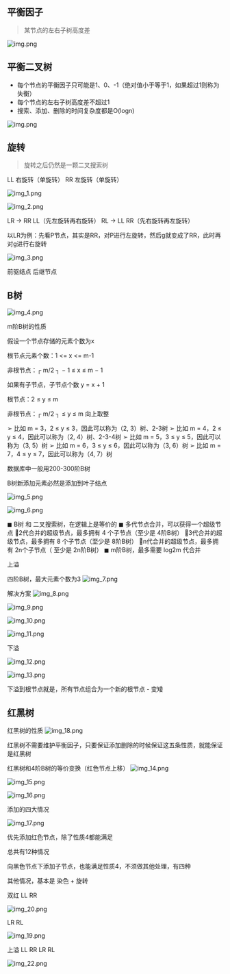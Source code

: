 ## 平衡因子

> 某节点的左右子树高度差

![img.png](../imgs/平衡因子.png)

## 平衡二叉树

* 每个节点的平衡因子只可能是1、0、-1（绝对值小于等于1，如果超过1则称为失衡）
* 每个节点的左右子树高度差不超过1
* 搜索、添加、删除的时间复杂度都是O(logn)

![img.png](img.png)

## 旋转

> 旋转之后仍然是一颗二叉搜索树

LL 右旋转（单旋转） RR 左旋转（单旋转）

![img_1.png](img_1.png)

![img_2.png](img_2.png)

LR -> RR LL（先左旋转再右旋转） RL -> LL RR（先右旋转再左旋转）

以LR为例：先看P节点，其实是RR，对P进行左旋转，然后g就变成了RR，此时再对g进行右旋转

![img_3.png](img_3.png)

前驱结点 后继节点

## B树

![img_4.png](img_4.png)

m阶B树的性质

假设一个节点存储的元素个数为x

根节点元素个数：1 <= x <= m-1

非根节点：┌ m/2 ┐ − 1 ≤ x ≤ m − 1

如果有子节点，子节点个数 y = x + 1

根节点：2 ≤ y ≤ m

非根节点：┌ m/2 ┐ ≤ y ≤ m 向上取整

➢ 比如 m = 3，2 ≤ y ≤ 3，因此可以称为（2, 3）树、2-3树 ➢ 比如 m = 4，2 ≤ y ≤ 4，因此可以称为（2, 4）树、2-3-4树 ➢ 比如 m = 5，3 ≤ y ≤ 5，因此可以称为（3, 5）树 ➢
比如 m = 6，3 ≤ y ≤ 6，因此可以称为（3, 6）树 ➢ 比如 m = 7，4 ≤ y ≤ 7，因此可以称为（4, 7）树

数据库中一般用200-300阶B树

B树新添加元素必然是添加到叶子结点

![img_5.png](img_5.png)

![img_6.png](img_6.png)

◼ B树 和 二叉搜索树，在逻辑上是等价的 ◼ 多代节点合并，可以获得一个超级节点 2代合并的超级节点，最多拥有 4 个子节点（至少是 4阶B树） 3代合并的超级节点，最多拥有 8 个子节点（至少是 8阶B树）
n代合并的超级节点，最多拥有 2n个子节点（ 至少是 2n阶B树） ◼ m阶B树，最多需要 log2m 代合并

上溢

四阶B树，最大元素个数为3
![img_7.png](img_7.png)

解决方案
![img_8.png](img_8.png)

![img_9.png](img_9.png)

![img_10.png](img_10.png)

![img_11.png](img_11.png)

下溢

![img_12.png](img_12.png)

![img_13.png](img_13.png)

下溢到根节点就是，所有节点组合为一个新的根节点 - 变矮

## 红黑树

红黑树的性质
![img_18.png](img_18.png)

红黑树不需要维护平衡因子，只要保证添加删除的时候保证这五条性质，就能保证是红黑树

红黑树和4阶B树的等价变换（红色节点上移）
![img_14.png](img_14.png)

![img_15.png](img_15.png)

![img_16.png](img_16.png)

添加的四大情况

![img_17.png](img_17.png)

优先添加红色节点，除了性质4都能满足

总共有12种情况

向黑色节点下添加子节点，也能满足性质4，不须做其他处理，有四种

其他情况，基本是 染色 + 旋转

双红 LL RR

![img_20.png](img_20.png)

LR RL

![img_19.png](img_19.png)

上溢 LL RR LR RL

![img_22.png](img_22.png)
